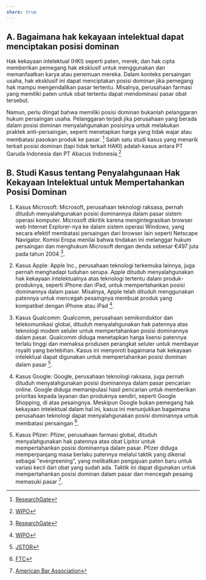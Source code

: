 ```yaml
---
share: true
---
```


## A. Bagaimana hak kekayaan intelektual dapat menciptakan posisi dominan

Hak kekayaan intelektual (HKI) seperti paten, merek, dan hak cipta memberikan pemegang hak eksklusif untuk menggunakan dan memanfaatkan karya atau penemuan mereka. Dalam konteks persaingan usaha, hak eksklusif ini dapat menciptakan posisi dominan jika pemegang hak mampu mengendalikan pasar tertentu. Misalnya, perusahaan farmasi yang memiliki paten untuk obat tertentu dapat mendominasi pasar obat tersebut. 

Namun, perlu diingat bahwa memiliki posisi dominan bukanlah pelanggaran hukum persaingan usaha. Pelanggaran terjadi jika perusahaan yang berada dalam posisi dominan menyalahgunakan posisinya untuk melakukan praktek anti-persaingan, seperti menetapkan harga yang tidak wajar atau membatasi pasokan produk ke pasar. [^1^] Salah satu studi kasus yang menarik terkait posisi dominan (tapi tidak terkait HAKI) adalah kasus antara PT Garuda Indonesia dan PT Abacus Indonesia.[^2^]

## B. Studi Kasus tentang Penyalahgunaan Hak Kekayaan Intelektual untuk Mempertahankan Posisi Dominan

1. Kasus Microsoft: Microsoft, perusahaan teknologi raksasa, pernah dituduh menyalahgunakan posisi dominannya dalam pasar sistem operasi komputer. Microsoft dikritik karena mengintegrasikan browser web Internet Explorer-nya ke dalam sistem operasi Windows, yang secara efektif membatasi persaingan dari browser lain seperti Netscape Navigator. Komisi Eropa menilai bahwa tindakan ini melanggar hukum persaingan dan menghukum Microsoft dengan denda sebesar €497 juta pada tahun 2004 [^1^].

2. Kasus Apple: Apple Inc., perusahaan teknologi terkemuka lainnya, juga pernah menghadapi tuduhan serupa. Apple dituduh menyalahgunakan hak kekayaan intelektualnya atas teknologi tertentu dalam produk-produknya, seperti iPhone dan iPad, untuk mempertahankan posisi dominannya dalam pasar. Misalnya, Apple telah dituduh menggunakan patennya untuk mencegah pesaingnya membuat produk yang kompatibel dengan iPhone atau iPad [^2^].

3. Kasus Qualcomm: Qualcomm, perusahaan semikonduktor dan telekomunikasi global, dituduh menyalahgunakan hak patennya atas teknologi modem seluler untuk mempertahankan posisi dominannya dalam pasar. Qualcomm diduga menetapkan harga lisensi patennya terlalu tinggi dan memaksa produsen perangkat seluler untuk membayar royalti yang berlebihan. Kasus ini menyoroti bagaimana hak kekayaan intelektual dapat digunakan untuk mempertahankan posisi dominan dalam pasar [^3^].

4. Kasus Google: Google, perusahaan teknologi raksasa, juga pernah dituduh menyalahgunakan posisi dominannya dalam pasar pencarian online. Google diduga memanipulasi hasil pencarian untuk memberikan prioritas kepada layanan dan produknya sendiri, seperti Google Shopping, di atas pesaingnya. Meskipun Google bukan pemegang hak kekayaan intelektual dalam hal ini, kasus ini menunjukkan bagaimana perusahaan teknologi dapat menyalahgunakan posisi dominannya untuk membatasi persaingan [^4^].

5. Kasus Pfizer: Pfizer, perusahaan farmasi global, dituduh menyalahgunakan hak patennya atas obat Lipitor untuk mempertahankan posisi dominannya dalam pasar. Pfizer diduga memperpanjang masa berlaku patennya melalui taktik yang dikenal sebagai "evergreening", yang melibatkan pengajuan paten baru untuk variasi kecil dari obat yang sudah ada. Taktik ini dapat digunakan untuk mempertahankan posisi dominan dalam pasar dan mencegah pesaing memasuki pasar [^5^].

[^1^]: [ResearchGate](https://www.researchgate.net/publication/228125754_Intellectual_Property_Rights_and_Competition_Law)
[^2^]: [WIPO](https://www.wipo.int/wipo_magazine/en/2011/01/article_0005.html)
[^3^]: [JSTOR](https://www.jstor.org/stable/3488791)
[^4^]: [FTC](https://www.ftc.gov/sites/default/files/documents/public_events/exploring-ip-marketplace-how-ip-affects-investment-innovation-and-competition/levinson.pdf)
[^5^]: [American Bar Association](https://www.americanbar.org/groups/antitrust_law/publications/antitrust_law_journal/2015/vol79_issue3/04_levinson/)
